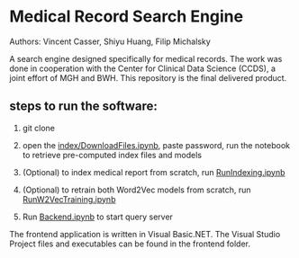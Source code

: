# Medical Record Search Engine

Authors: Vincent Casser, Shiyu Huang, Filip Michalsky

A search engine designed specifically for medical records. The work was done in cooperation with the Center for Clinical Data Science (CCDS), a joint effort of MGH and BWH. This repository is the final delivered product.

## steps to run the software:

1. git clone 

2. open the [index/DownloadFiles.ipynb](index/DownloadFiles.ipynb), paste password, run the notebook to retrieve pre-computed index files and models

3. (Optional) to index medical report from scratch, run [RunIndexing.ipynb](RunIndexing.ipynb)

4. (Optional) to retrain both Word2Vec models from scratch, run [RunW2VecTraining.ipynb](RunW2VecTraining.ipynb)

5. Run [Backend.ipynb](Backend.ipynb) to start query server

The frontend application is written in Visual Basic.NET. The Visual Studio Project files and executables can be found in the frontend folder.

